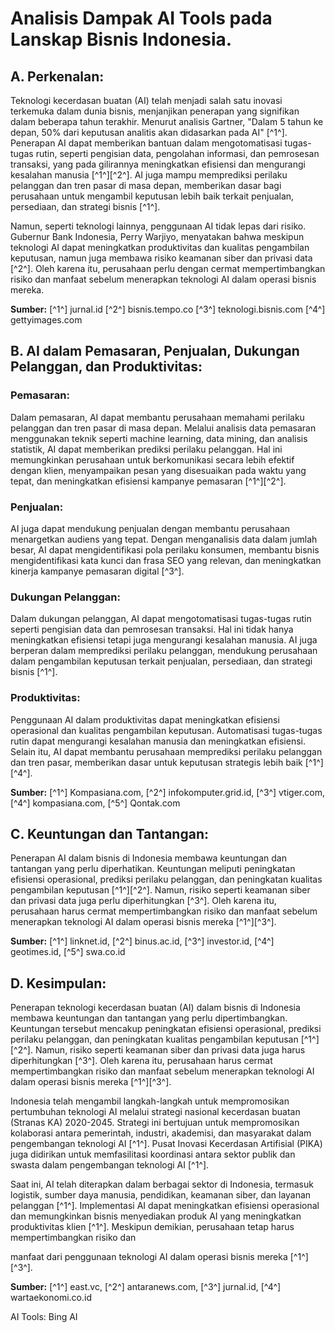 # Analisis Dampak AI Tools pada Lanskap Bisnis Indonesia.

## A. Perkenalan:

Teknologi kecerdasan buatan (AI) telah menjadi salah satu inovasi terkemuka dalam dunia bisnis, menjanjikan penerapan yang signifikan dalam beberapa tahun terakhir. Menurut analisis Gartner, "Dalam 5 tahun ke depan, 50% dari keputusan analitis akan didasarkan pada AI" [^1^]. Penerapan AI dapat memberikan bantuan dalam mengotomatisasi tugas-tugas rutin, seperti pengisian data, pengolahan informasi, dan pemrosesan transaksi, yang pada gilirannya meningkatkan efisiensi dan mengurangi kesalahan manusia [^1^][^2^]. AI juga mampu memprediksi perilaku pelanggan dan tren pasar di masa depan, memberikan dasar bagi perusahaan untuk mengambil keputusan lebih baik terkait penjualan, persediaan, dan strategi bisnis [^1^].

Namun, seperti teknologi lainnya, penggunaan AI tidak lepas dari risiko. Gubernur Bank Indonesia, Perry Warjiyo, menyatakan bahwa meskipun teknologi AI dapat meningkatkan produktivitas dan kualitas pengambilan keputusan, namun juga membawa risiko keamanan siber dan privasi data [^2^]. Oleh karena itu, perusahaan perlu dengan cermat mempertimbangkan risiko dan manfaat sebelum menerapkan teknologi AI dalam operasi bisnis mereka.

**Sumber:** [^1^] jurnal.id [^2^] bisnis.tempo.co [^3^] teknologi.bisnis.com [^4^] gettyimages.com 

## B. AI dalam Pemasaran, Penjualan, Dukungan Pelanggan, dan Produktivitas:

### Pemasaran:

Dalam pemasaran, AI dapat membantu perusahaan memahami perilaku pelanggan dan tren pasar di masa depan. Melalui analisis data pemasaran menggunakan teknik seperti machine learning, data mining, dan analisis statistik, AI dapat memberikan prediksi perilaku pelanggan. Hal ini memungkinkan perusahaan untuk berkomunikasi secara lebih efektif dengan klien, menyampaikan pesan yang disesuaikan pada waktu yang tepat, dan meningkatkan efisiensi kampanye pemasaran [^1^][^2^].

### Penjualan:

AI juga dapat mendukung penjualan dengan membantu perusahaan menargetkan audiens yang tepat. Dengan menganalisis data dalam jumlah besar, AI dapat mengidentifikasi pola perilaku konsumen, membantu bisnis mengidentifikasi kata kunci dan frasa SEO yang relevan, dan meningkatkan kinerja kampanye pemasaran digital [^3^].

### Dukungan Pelanggan:

Dalam dukungan pelanggan, AI dapat mengotomatisasi tugas-tugas rutin seperti pengisian data dan pemrosesan transaksi. Hal ini tidak hanya meningkatkan efisiensi tetapi juga mengurangi kesalahan manusia. AI juga berperan dalam memprediksi perilaku pelanggan, mendukung perusahaan dalam pengambilan keputusan terkait penjualan, persediaan, dan strategi bisnis [^1^].

### Produktivitas:

Penggunaan AI dalam produktivitas dapat meningkatkan efisiensi operasional dan kualitas pengambilan keputusan. Automatisasi tugas-tugas rutin dapat mengurangi kesalahan manusia dan meningkatkan efisiensi. Selain itu, AI dapat membantu perusahaan memprediksi perilaku pelanggan dan tren pasar, memberikan dasar untuk keputusan strategis lebih baik [^1^][^4^].

**Sumber:** [^1^] Kompasiana.com, [^2^] infokomputer.grid.id, [^3^] vtiger.com, [^4^] kompasiana.com, [^5^] Qontak.com

## C. Keuntungan dan Tantangan:

Penerapan AI dalam bisnis di Indonesia membawa keuntungan dan tantangan yang perlu diperhatikan. Keuntungan meliputi peningkatan efisiensi operasional, prediksi perilaku pelanggan, dan peningkatan kualitas pengambilan keputusan [^1^][^2^]. Namun, risiko seperti keamanan siber dan privasi data juga perlu diperhitungkan [^3^]. Oleh karena itu, perusahaan harus cermat mempertimbangkan risiko dan manfaat sebelum menerapkan teknologi AI dalam operasi bisnis mereka [^1^][^3^].

**Sumber:** [^1^] linknet.id, [^2^] binus.ac.id, [^3^] investor.id, [^4^] geotimes.id, [^5^] swa.co.id

## D. Kesimpulan:

Penerapan teknologi kecerdasan buatan (AI) dalam bisnis di Indonesia membawa keuntungan dan tantangan yang perlu dipertimbangkan. Keuntungan tersebut mencakup peningkatan efisiensi operasional, prediksi perilaku pelanggan, dan peningkatan kualitas pengambilan keputusan [^1^][^2^]. Namun, risiko seperti keamanan siber dan privasi data juga harus diperhitungkan [^3^]. Oleh karena itu, perusahaan harus cermat mempertimbangkan risiko dan manfaat sebelum menerapkan teknologi AI dalam operasi bisnis mereka [^1^][^3^].

Indonesia telah mengambil langkah-langkah untuk mempromosikan pertumbuhan teknologi AI melalui strategi nasional kecerdasan buatan (Stranas KA) 2020-2045. Strategi ini bertujuan untuk mempromosikan kolaborasi antara pemerintah, industri, akademisi, dan masyarakat dalam pengembangan teknologi AI [^1^]. Pusat Inovasi Kecerdasan Artifisial (PIKA) juga didirikan untuk memfasilitasi koordinasi antara sektor publik dan swasta dalam pengembangan teknologi AI [^1^].

Saat ini, AI telah diterapkan dalam berbagai sektor di Indonesia, termasuk logistik, sumber daya manusia, pendidikan, keamanan siber, dan layanan pelanggan [^1^]. Implementasi AI dapat meningkatkan efisiensi operasional dan memungkinkan bisnis menyediakan produk AI yang meningkatkan produktivitas klien [^1^]. Meskipun demikian, perusahaan tetap harus mempertimbangkan risiko dan

 manfaat dari penggunaan teknologi AI dalam operasi bisnis mereka [^1^][^3^].

**Sumber:** [^1^] east.vc, [^2^] antaranews.com, [^3^] jurnal.id, [^4^] wartaekonomi.co.id

AI Tools: Bing AI
